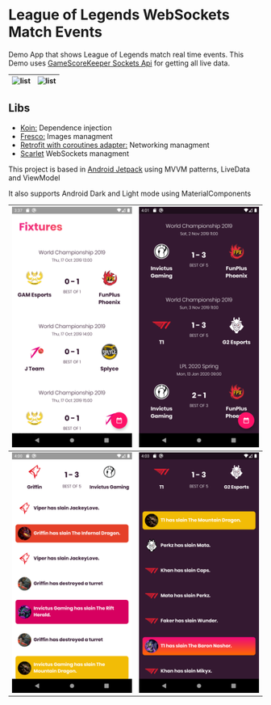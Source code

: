 # League of Legends WebSockets Match Events
Demo App that shows League of Legends  match real time events.
This Demo uses [GameScoreKeeper Sockets Api](https://gamescorekeeper.com/)  for getting all live data.

| ![list](media/general_dark.gif) | ![list](media/pick_date.gif) |
|--|--|


## Libs
- [Koin:](https://insert-koin.io/) Dependence injection
- [Fresco:](https://github.com/facebook/fresco)  Images managment
- [Retrofit with coroutines adapter:](https://github.com/square/retrofit) Networking managment
- [Scarlet](https://github.com/Tinder/Scarlet) WebSockets managment

This project is based in [Android Jetpack](https://developer.android.com/jetpack?hl=es-419) using MVVM patterns, LiveData and ViewModel

It also supports Android Dark and Light mode using MaterialComponents

| ![list](media/landing.png) | ![list](media/landing_dark.png) |
|--|--|
| ![list](media/detail.png) | ![list](media/detail_dark.png) |
